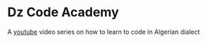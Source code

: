 # Dz Code Academy

A [youtube](https://www.youtube.com/channel/UCwXgoe2Ove8fIuWadL4NNyw/feed) video series on how to learn to code in Algerian dialect
